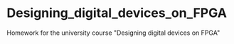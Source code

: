 # Designing_digital_devices_on_FPGA

Homework for the university course "Designing digital devices on FPGA"
